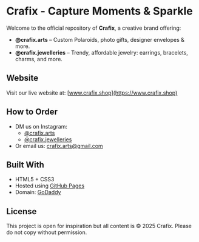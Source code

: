 # Crafix - Capture Moments & Sparkle

Welcome to the official repository of **Crafix**, a creative brand offering:

- **@crafix.arts** – Custom Polaroids, photo gifts, designer envelopes & more.
- **@crafix.jewelleries** – Trendy, affordable jewelry: earrings, bracelets, charms, and more.

## Website

Visit our live website at: [www.crafix.shop](https://www.crafix.shop)

## How to Order

- DM us on Instagram:
  - [@crafix.arts](https://instagram.com/crafix.arts)
  - [@crafix.jewelleries](https://instagram.com/crafix.jewelleries)
- Or email us: [crafix.arts@gmail.com](mailto:crafix.arts@gmail.com)

## Built With

- HTML5 + CSS3
- Hosted using [GitHub Pages](https://pages.github.com)
- Domain: [GoDaddy](https://godaddy.com)

## License

This project is open for inspiration but all content is © 2025 Crafix. Please do not copy without permission.
